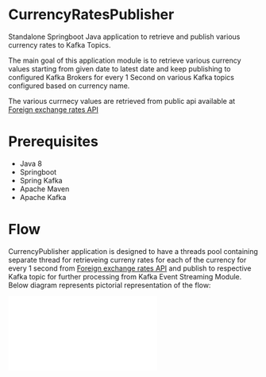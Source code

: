 # CurrencyRatesPublisher
Standalone Springboot Java application to retrieve and publish various currency rates to Kafka Topics.

The main goal of this application module is to retrieve various currency values starting from given date to latest date
and keep publishing to configured Kafka Brokers for every 1 Second on various Kafka topics configured based on currency name.

The various currnecy values are retrieved from public api available at [Foreign exchange rates API](http://exchangeratesapi.io/)

# Prerequisites
- Java 8
- Springboot
- Spring Kafka
- Apache Maven
- Apache Kafka

# Flow
CurrencyPublisher application is designed to have a threads pool containing separate thread for retrieveing curreny rates for
each of the currency for every 1 second from [Foreign exchange rates API](http://exchangeratesapi.io/) and publish to respective
Kafka topic for further processing from Kafka Event Streaming Module. Below diagram represents pictorial representation of the flow:

![Currency-Publisher-Flow](Currency-publisher-flow.pdf)
